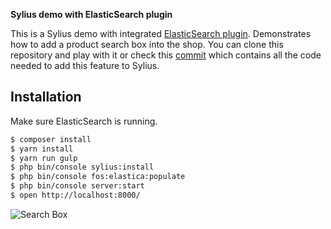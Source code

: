 **Sylius demo with ElasticSearch plugin**

This is a Sylius demo with integrated [ElasticSearch plugin](https://github.com/Lakion/SyliusElasticSearchBundle).
Demonstrates how to add a product search box into the shop.
You can clone this repository and play with it or check this [commit](https://github.com/mheki/sylius-search-demo/commit/3d92f7) 
which contains all the code needed to add this feature to Sylius.

Installation
------------
Make sure ElasticSearch is running.

```bash
$ composer install
$ yarn install
$ yarn run gulp
$ php bin/console sylius:install
$ php bin/console fos:elastica:populate
$ php bin/console server:start
$ open http://localhost:8000/
```

![Search Box](https://i.stack.imgur.com/1uNde.jpg)